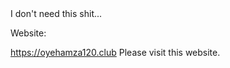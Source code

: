 <head>
<script async custom-element="amp-auto-ads"
        src="https://cdn.ampproject.org/v0/amp-auto-ads-0.1.js">
</script>
</head>
I don't need this shit...


Website:

https://oyehamza120.club
Please visit this website.
